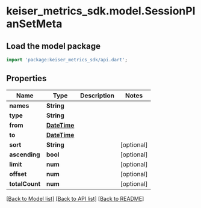 # keiser_metrics_sdk.model.SessionPlanSetMeta

## Load the model package
```dart
import 'package:keiser_metrics_sdk/api.dart';
```

## Properties
Name | Type | Description | Notes
------------ | ------------- | ------------- | -------------
**names** | **String** |  | 
**type** | **String** |  | 
**from** | [**DateTime**](DateTime.md) |  | 
**to** | [**DateTime**](DateTime.md) |  | 
**sort** | **String** |  | [optional] 
**ascending** | **bool** |  | [optional] 
**limit** | **num** |  | [optional] 
**offset** | **num** |  | [optional] 
**totalCount** | **num** |  | [optional] 

[[Back to Model list]](../README.md#documentation-for-models) [[Back to API list]](../README.md#documentation-for-api-endpoints) [[Back to README]](../README.md)


